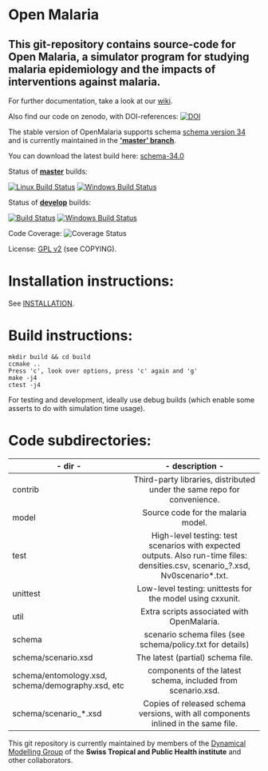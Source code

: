 Open Malaria
============

This git-repository contains source-code for Open Malaria, a simulator program for studying malaria epidemiology and the impacts of interventions against malaria.
------

For further documentation, take a look at our [wiki](https://github.com/SwissTPH/openmalaria/wiki).

Also find our code on zenodo, with DOI-references: [![DOI](https://zenodo.org/badge/15670/SwissTPH/openmalaria.svg)](https://zenodo.org/badge/latestdoi/15670/SwissTPH/openmalaria)

The stable version of OpenMalaria supports schema [schema version 34](https://github.com/SwissTPH/openmalaria/wiki/GeneratedSchema34Doc) and is currently maintained in the __['master' branch](https://github.com/SwissTPH/openmalaria/tree/master)__.

You can download the latest build here: [schema-34.0](https://github.com/SwissTPH/openmalaria/releases/tag/schema-34.0)

Status of __[master](https://github.com/SwissTPH/openmalaria/tree/master)__ builds:

[![Linux Build Status](https://travis-ci.org/SwissTPH/openmalaria.svg?branch=master)](https://travis-ci.org/SwissTPH/openmalaria) [![Windows Build Status](https://ci.appveyor.com/api/projects/status/8el77m2gg4aqqnqg/branch/master?svg=true)](https://ci.appveyor.com/project/tph-thuering/openmalaria/branch/master)

Status of __[develop](https://github.com/SwissTPH/openmalaria/tree/develop)__ builds:


[![Build Status](https://travis-ci.org/SwissTPH/openmalaria.svg?branch=develop)](https://travis-ci.org/SwissTPH/openmalaria) [![Windows Build Status](https://ci.appveyor.com/api/projects/status/8el77m2gg4aqqnqg/branch/develop?svg=true)](https://ci.appveyor.com/project/tph-thuering/openmalaria/branch/develop)

Code Coverage: ![Coverage Status](https://coveralls.io/repos/SwissTPH/openmalaria/badge.svg)

License: [GPL v2](http://opensource.org/licenses/GPL-2.0) (see COPYING).

Installation instructions:
==================
See [INSTALLATION](https://github.com/openmalaria/wiki/Installation).

Build instructions:
===================

```
mkdir build && cd build
ccmake ..
Press 'c', look over options, press 'c' again and 'g'
make -j4
ctest -j4
```

For testing and development, ideally use debug builds (which enable some
asserts to do with simulation time usage).

Code subdirectories:
=============
|- dir    -|- description -|
|----------|:-------------------------------------------------------------------------:|
| contrib | Third-party libraries, distributed under the same repo for convenience.   |
| model   | Source code for the malaria model.                                        |
| test    | High-level testing: test scenarios with expected outputs. Also run-time files: densities.csv, scenario_?.xsd, Nv0scenario*.txt. |
| unittest| Low-level testing: unittests for the model using cxxunit. |
| util    | Extra scripts associated with OpenMalaria. |
| schema  | scenario schema files (see schema/policy.txt for details) |
| schema/scenario.xsd | The latest (partial) schema file. |
| schema/entomology.xsd, schema/demography.xsd, etc | components of the latest schema, included from scenario.xsd. |
| schema/scenario_*.xsd | Copies of released schema versions, with all components inlined in the same file. |

This git repository is currently maintained by members of the [Dynamical Modelling Group](http://www.swisstph.ch/about-us/departments/epidemiology-and-public-health-eph/health-systems-research-and-dynamical-modelling/dynamical-modelling.html) of the __Swiss Tropical and Public Health institute__ and other collaborators.
